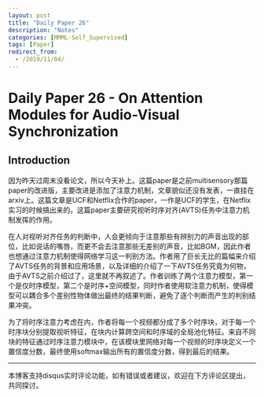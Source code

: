 ```yaml
---
layout: post
title: "Daily Paper 26"
description: "Notes"
categories: [MMML-Self_Supervised]
tags: [Paper]
redirect_from:
  - /2019/11/04/
---
```


# Daily Paper 26 - On Attention Modules for Audio-Visual Synchronization  

## Introduction  

因为昨天过周末没看论文，所以今天补上。这篇paper是之前multisensory那篇paper的改进版，主要改进是添加了注意力机制，文章貌似还没有发表，一直挂在arxiv上。这篇文章是UCF和Netflix合作的paper，一作是UCF的学生，在Netflix实习的时候搞出来的。这篇paper主要研究视听时序对齐(AVTS)任务中注意力机制发挥的作用。  

在人对视听对齐任务的判断中，人会更倾向于注意那些有辨别力的声音出现的部位，比如说话的嘴唇，而更不会去注意那些无差别的声音，比如BGM，因此作者也想通过注意力机制使得网络学习这一判别方法。作者用了巨长无比的篇幅来介绍了AVTS任务的背景和应用场景，以及详细的介绍了一下AVTS任务究竟为何物，由于AVTS之前介绍过了，这里就不再叙述了。作者训练了两个注意力模型，第一个是仅时序模型，第二个是时序+空间模型，同时作者使用软注意力机制，使得模型可以耦合多个差别性物体做出最终的结果判断，避免了逐个判断而产生的判别结果冲突。  

为了将时序注意力考虑在内，作者将每一个视频都分成了多个时序块，对于每一个时序块分别提取视听特征，在块内计算跨空间和时序域的全局池化特征。来自不同块的特征通过时序注意力模块中，在该模块里网络对每一个视频的时序块定义一个置信度分数，最终使用softmax输出所有的置信度分数，得到最后的结果。  




---
本博客支持disqus实时评论功能，如有错误或者建议，欢迎在下方评论区提出，共同探讨。  
